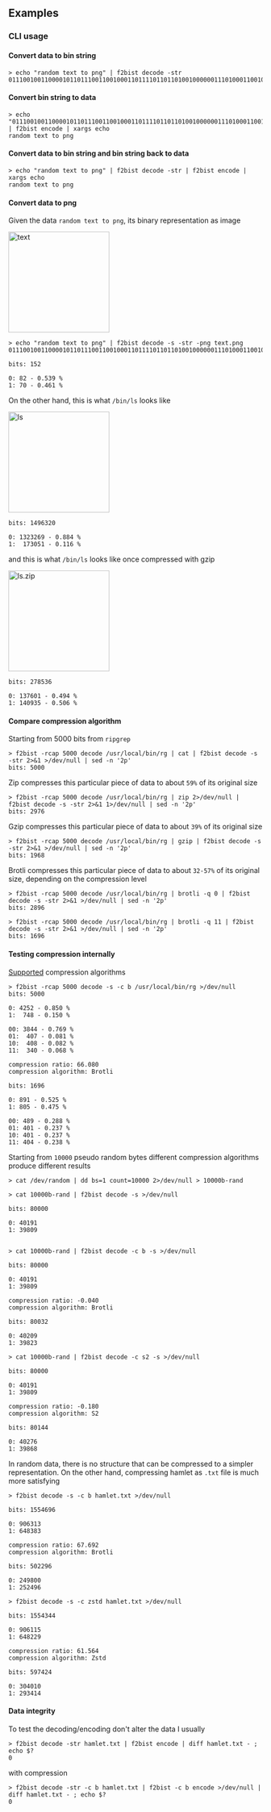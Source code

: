 ## Examples

### CLI usage

#### Convert data to bin string

```
> echo "random text to png" | f2bist decode -str
01110010011000010110111001100100011011110110110100100000011101000110010101111000011101000010000001110100011011110010000001110000011011100110011100001010
```

#### Convert bin string to data

```
> echo "01110010011000010110111001100100011011110110110100100000011101000110010101111000011101000010000001110100011011110010000001110000011011100110011100001010" | f2bist encode | xargs echo
random text to png
```

#### Convert data to bin string and bin string back to data

```
> echo "random text to png" | f2bist decode -str | f2bist encode | xargs echo
random text to png
```

#### Convert data to png

Given the data `random text to png`, its binary representation as image

<img src="images/text.png" alt="text" width="200"/>

```
> echo "random text to png" | f2bist decode -s -str -png text.png
01110010011000010110111001100100011011110110110100100000011101000110010101111000011101000010000001110100011011110010000001110000011011100110011100001010

bits: 152

0: 82 - 0.539 %
1: 70 - 0.461 %
```


On the other hand, this is what `/bin/ls` looks like

<img src="images/ls.png" alt="ls" width="200"/>

```
bits: 1496320

0: 1323269 - 0.884 %
1:  173051 - 0.116 %
```

and this is what `/bin/ls` looks like once compressed with gzip

<img src="images/ls.zip.png" alt="ls.zip" width="200"/>

```
bits: 278536

0: 137601 - 0.494 %
1: 140935 - 0.506 %
```

#### Compare compression algorithm

Starting from 5000 bits from `ripgrep`

```
> f2bist -rcap 5000 decode /usr/local/bin/rg | cat | f2bist decode -s -str 2>&1 >/dev/null | sed -n '2p'
bits: 5000
```

Zip compresses this particular piece of data to about `59%` of its original size

```
> f2bist -rcap 5000 decode /usr/local/bin/rg | zip 2>/dev/null | f2bist decode -s -str 2>&1 1>/dev/null | sed -n '2p'
bits: 2976
```

Gzip compresses this particular piece of data to about `39%` of its original size

```
> f2bist -rcap 5000 decode /usr/local/bin/rg | gzip | f2bist decode -s -str 2>&1 >/dev/null | sed -n '2p'
bits: 1968
```

Brotli compresses this particular piece of data to about `32-57%` of its original size, depending on the compression level

```
> f2bist -rcap 5000 decode /usr/local/bin/rg | brotli -q 0 | f2bist decode -s -str 2>&1 >/dev/null | sed -n '2p'
bits: 2896
```

```
> f2bist -rcap 5000 decode /usr/local/bin/rg | brotli -q 11 | f2bist decode -s -str 2>&1 >/dev/null | sed -n '2p'
bits: 1696
```

#### Testing compression internally

[Supported](https://github.com/fedemengo/f2bist/blob/c038b1b101c3a2839b423e552ecd1823aae0b895/internal/flags/parse.go#L32) compression algorithms

```
> f2bist -rcap 5000 decode -s -c b /usr/local/bin/rg >/dev/null
bits: 5000

0: 4252 - 0.850 %
1:  748 - 0.150 %

00: 3844 - 0.769 %
01:  407 - 0.081 %
10:  408 - 0.082 %
11:  340 - 0.068 %

compression ratio: 66.080
compression algorithm: Brotli

bits: 1696

0: 891 - 0.525 %
1: 805 - 0.475 %

00: 489 - 0.288 %
01: 401 - 0.237 %
10: 401 - 0.237 %
11: 404 - 0.238 %
```

Starting from `10000` pseudo random bytes different compression algorithms produce different results

```
> cat /dev/random | dd bs=1 count=10000 2>/dev/null > 10000b-rand
```

```
> cat 10000b-rand | f2bist decode -s >/dev/null

bits: 80000

0: 40191
1: 39809


> cat 10000b-rand | f2bist decode -c b -s >/dev/null

bits: 80000

0: 40191
1: 39809

compression ratio: -0.040
compression algorithm: Brotli

bits: 80032

0: 40209
1: 39823

> cat 10000b-rand | f2bist decode -c s2 -s >/dev/null

bits: 80000

0: 40191
1: 39809

compression ratio: -0.180
compression algorithm: S2

bits: 80144

0: 40276
1: 39868
```

In random data, there is no structure that can be compressed to a simpler representation. On the other hand, compressing hamlet as `.txt` file is much more satisfying

```
> f2bist decode -s -c b hamlet.txt >/dev/null

bits: 1554696

0: 906313
1: 648383

compression ratio: 67.692
compression algorithm: Brotli

bits: 502296

0: 249800
1: 252496

> f2bist decode -s -c zstd hamlet.txt >/dev/null

bits: 1554344

0: 906115
1: 648229

compression ratio: 61.564
compression algorithm: Zstd

bits: 597424

0: 304010
1: 293414
```

#### Data integrity

To test the decoding/encoding don't alter the data I usually

```
> f2bist decode -str hamlet.txt | f2bist encode | diff hamlet.txt - ; echo $?
0
```

with compression

```
> f2bist decode -str -c b hamlet.txt | f2bist -c b encode >/dev/null | diff hamlet.txt - ; echo $?
0
```

